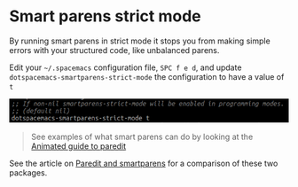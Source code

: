 # Smart parens strict mode

By running smart parens in strict mode it stops you from making simple errors with your structured code, like unbalanced parens.

Edit your `~/.spacemacs` configuration file, `SPC f e d`, and update `dotspacemacs-smartparens-strict-mode` the configuration to have a value of `t`

![Spacemacs - Configuration - smart parents strict mode](/images/spacemacs-configuration-smart-parens-strict-mode.png)

> See examples of what smart parens can do by looking at the [Animated guide to paredit](http://danmidwood.com/content/2014/11/21/animated-paredit.html)

See the article on [Paredit and smartparens](https://github.com/Fuco1/smartparens/wiki/Paredit-and-smartparens) for a comparison of these two packages.

